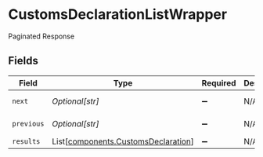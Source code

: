 # CustomsDeclarationListWrapper

Paginated Response


## Fields

| Field                                                                                | Type                                                                                 | Required                                                                             | Description                                                                          | Example                                                                              |
| ------------------------------------------------------------------------------------ | ------------------------------------------------------------------------------------ | ------------------------------------------------------------------------------------ | ------------------------------------------------------------------------------------ | ------------------------------------------------------------------------------------ |
| `next`                                                                               | *Optional[str]*                                                                      | :heavy_minus_sign:                                                                   | N/A                                                                                  | baseurl?page=3&results=10                                                            |
| `previous`                                                                           | *Optional[str]*                                                                      | :heavy_minus_sign:                                                                   | N/A                                                                                  | baseurl?page=1&results=10                                                            |
| `results`                                                                            | List[[components.CustomsDeclaration](../../models/components/customsdeclaration.md)] | :heavy_minus_sign:                                                                   | N/A                                                                                  |                                                                                      |